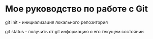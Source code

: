 # Мое руководство по работе с Git

git init - инициализация локального репозитория

git status - получить от git информацию о его текущем состоянии